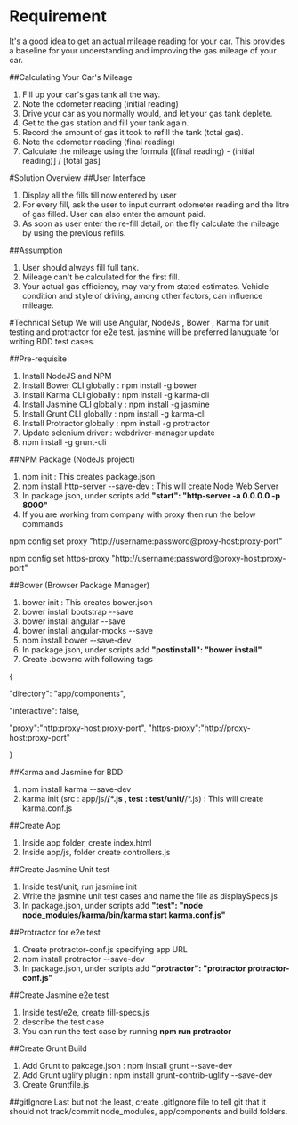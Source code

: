 # Requirement
It's a good idea to get an actual mileage reading for your car. This provides a baseline for your understanding and improving the gas mileage of your car.

##Calculating Your Car's Mileage
1. Fill up your car's gas tank all the way. 
2. Note the odometer reading (initial reading)
3. Drive your car as you normally would, and let your gas tank deplete.
4. Get to the gas station and fill your tank again.
5. Record the amount of gas it took to refill the tank (total gas).
6. Note the odometer reading (final reading)
7. Calculate the mileage using the formula [(final reading) - (initial reading)] / [total gas]

#Solution Overview
##User Interface
1. Display all the fills till now entered by user
2. For every fill, ask the user to input current odometer reading and the litre of gas filled. User can also enter the amount paid.
3. As soon as user enter the re-fill detail, on the fly calculate the mileage by using the previous refills.

##Assumption
1. User should always fill full tank.
2. Mileage can't be calculated for the first fill.
3. Your actual gas efficiency,  may vary from stated estimates. Vehicle condition and style of driving, among other factors, can influence mileage.

#Technical Setup
We will use Angular, NodeJs , Bower , Karma for unit testing and protractor for e2e test. jasmine will be preferred lanuguate for writing BDD test cases.

##Pre-requisite
1. Install NodeJS and NPM
2. Install Bower CLI globally : npm install -g bower
3. Install Karma CLI globally : npm install -g karma-cli
4. Install Jasmine CLI globally : npm install -g jasmine
5. Install Grunt CLI globally : npm install -g karma-cli
6. Install Protractor globally : npm install -g protractor
7. Update selenium driver : webdriver-manager update
8. npm install -g grunt-cli

##NPM Package (NodeJs project)
1. npm init : This creates package.json
2. npm install http-server --save-dev : This will create Node Web Server
3. In package.json, under scripts add **"start": "http-server -a 0.0.0.0 -p 8000"**
4. If you are working from company with proxy then run the below commands

npm config set proxy "http://username:password@proxy-host:proxy-port"

npm config set https-proxy "http://username:password@proxy-host:proxy-port"

##Bower (Browser Package Manager)
1. bower init : This creates bower.json
2. bower install bootstrap --save
3. bower install angular --save
4. bower install angular-mocks --save
5. npm install bower --save-dev
6. In package.json, under scripts add **"postinstall": "bower install"**
7. Create .bowerrc with following tags

{

  "directory": "app/components",
  
  "interactive": false,
  
  "proxy":"http:proxy-host:proxy-port", "https-proxy":"http://proxy-host:proxy-port" 
  
}

##Karma and Jasmine for BDD
1. npm install karma --save-dev
2. karma init (src : app/js/**/*.js , test : test/unit/**/*.js) : This will create karma.conf.js

##Create App
1. Inside app folder, create index.html
2. Inside app/js, folder create controllers.js

##Create Jasmine Unit test
1. Inside test/unit, run jasmine init
2. Write the jasmine unit test cases and name the file as displaySpecs.js
3. In package.json, under scripts add **"test": "node node_modules/karma/bin/karma start karma.conf.js"**

##Protractor for e2e test
1. Create protractor-conf.js specifying app URL
2. npm install protractor --save-dev
3. In package.json, under scripts add **"protractor": "protractor protractor-conf.js"**

##Create Jasmine e2e test
1. Inside test/e2e, create fill-specs.js
2. describe  the test case
3. You can run the test case by running **npm run protractor**

##Create Grunt Build
1. Add Grunt to pakcage.json : npm install grunt --save-dev
2. Add Grunt uglify plugin : npm install grunt-contrib-uglify --save-dev
3. Create Gruntfile.js

##gitIgnore
Last but not the least, create .gitIgnore file to tell git that it should not track/commit node_modules, app/components and  build folders.

